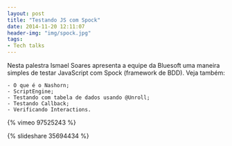```yaml
---
layout: post
title: "Testando JS com Spock" 
date: 2014-11-20 12:11:07 
header-img: "img/spock.jpg"
tags: 
- Tech talks
---
```

Nesta palestra Ismael Soares apresenta a equipe da Bluesoft uma maneira simples de testar JavaScript com Spock (framework de BDD). Veja também:

	- O que é o Nashorn;
	- ScriptEngine;
	- Testando com tabela de dados usando @Unroll;
	- Testando Callback;
	- Verificando Interactions.

{% vimeo 97525243 %}

{% slideshare 35694434 %} 
<br>